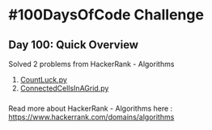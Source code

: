 # #100DaysOfCode Challenge
## Day 100: Quick Overview
Solved 2 problems from HackerRank - Algorithms
1. [CountLuck.py](https://github.com/sandeep-krishna/100DaysOfCode/blob/master/Day%20100/CountLuck.py)
2. [ConnectedCellsInAGrid.py](https://github.com/sandeep-krishna/100DaysOfCode/blob/master/Day%20100/ConnectedCellsInAGrid.py)
### 
Read more about HackerRank - Algorithms here : https://www.hackerrank.com/domains/algorithms